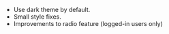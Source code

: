 * Use dark theme by default.
* Small style fixes.
* Improvements to radio feature (logged-in users only)